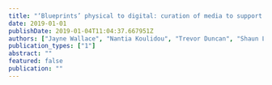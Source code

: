 ```yaml
---
title: "‘Blueprints’ physical to digital: curation of media to support ongoingness"
date: 2019-01-01
publishDate: 2019-01-04T11:04:37.667951Z
authors: ["Jayne Wallace", "Nantia Koulidou", "Trevor Duncan", "Shaun Lawson", "Julie Trueman", "Claire Craig", "Helen Fisher", "Kellie Morrissey", "Kyle Montague", "Daniel Welch"]
publication_types: ["1"]
abstract: ""
featured: false
publication: ""
---
```


